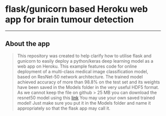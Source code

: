 # flask/gunicorn based Heroku web app for brain tumour detection




------------------
## About the app
> This repository was created to help clarify how to utilise flask and gunicorn to easily deploy a python/keras deep learning model as a web app on Heroku. This example features code for online deployment of a multi-class medical image classification model, based on ResNet-50 network architecture.  The trained model achieved accuracy of more than 98.8% on the test set and its weights have been saved in the Models folder  in the very useful HDF5 format. As we cannot keep the file on github > 25 MB you can download the resnet50 model using this [link](https://drive.google.com/file/d/1l2rfpPdruJHSl8w6DpQj-eJ8Za6cr2ju/view?usp=sharing) You may use your own saved trained model! Just make sure you put it in the Models folder and name it appropriately so that the flask app may call it.


